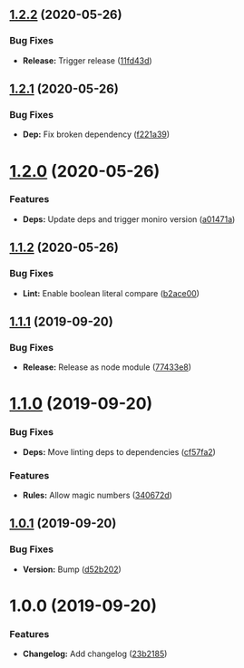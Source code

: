 ## [1.2.2](https://github.com/cblanc/eslint-config/compare/1.2.1...1.2.2) (2020-05-26)


### Bug Fixes

* **Release:** Trigger release ([11fd43d](https://github.com/cblanc/eslint-config/commit/11fd43d7dd3b1136d079479fc70b1999b2eb418c))

## [1.2.1](https://github.com/cblanc/eslint-config/compare/1.2.0...1.2.1) (2020-05-26)


### Bug Fixes

* **Dep:** Fix broken dependency ([f221a39](https://github.com/cblanc/eslint-config/commit/f221a39))

# [1.2.0](https://github.com/cblanc/eslint-config/compare/1.1.2...1.2.0) (2020-05-26)


### Features

* **Deps:** Update deps and trigger moniro version ([a01471a](https://github.com/cblanc/eslint-config/commit/a01471a))

## [1.1.2](https://github.com/cblanc/eslint-config/compare/1.1.1...1.1.2) (2020-05-26)


### Bug Fixes

* **Lint:** Enable boolean literal compare ([b2ace00](https://github.com/cblanc/eslint-config/commit/b2ace00))

## [1.1.1](https://github.com/cblanc/eslint-config/compare/1.1.0...1.1.1) (2019-09-20)


### Bug Fixes

* **Release:** Release as node module ([77433e8](https://github.com/cblanc/eslint-config/commit/77433e8))

# [1.1.0](https://github.com/cblanc/eslint-config/compare/1.0.1...1.1.0) (2019-09-20)


### Bug Fixes

* **Deps:** Move linting deps to dependencies ([cf57fa2](https://github.com/cblanc/eslint-config/commit/cf57fa2))


### Features

* **Rules:** Allow magic numbers ([340672d](https://github.com/cblanc/eslint-config/commit/340672d))

## [1.0.1](https://github.com/cblanc/eslint-config/compare/1.0.0...1.0.1) (2019-09-20)


### Bug Fixes

* **Version:** Bump ([d52b202](https://github.com/cblanc/eslint-config/commit/d52b202))

# 1.0.0 (2019-09-20)


### Features

* **Changelog:** Add changelog ([23b2185](https://github.com/cblanc/eslint-config/commit/23b2185))
